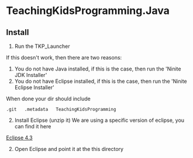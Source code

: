 TeachingKidsProgramming.Java
============================

## Install ##

1) Run the TKP_Launcher

If this doesn't work, then there are two reasons: 
1) You do not have Java installed, if this is the case, then run the 'Ninite JDK Installer'
2) You do not have Eclipse installed, if this is the case, then run the 'Ninite Eclipse Installer'

When done your dir should include

`.git  
.metadata  
TeachingKidsProgramming` 

2) Install Eclipse (unzip it)
We are using a specific version of eclipse, you can find it here

[Eclipse 4.3](http://eclipse.org/downloads/packages/eclipse-standard-43/keplerr)  

2) Open Eclipse and point it at the this directory 




